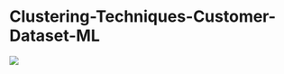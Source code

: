 # Clustering-Techniques-Customer-Dataset-ML
<img src = 'https://imgs.search.brave.com/QIgev_piiQ_BrmGXfzPQu95I1_zvNXOWVkIx1Uw8HQ8/rs:fit:860:0:0/g:ce/aHR0cHM6Ly9lZGl0/b3IuYW5hbHl0aWNz/dmlkaHlhLmNvbS91/cGxvYWRzLzgxMjY3/ZC5wbmc'>
